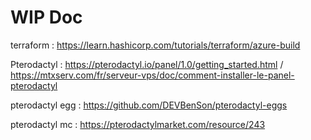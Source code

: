 # WIP Doc



terraform : https://learn.hashicorp.com/tutorials/terraform/azure-build

Pterodactyl : https://pterodactyl.io/panel/1.0/getting_started.html / https://mtxserv.com/fr/serveur-vps/doc/comment-installer-le-panel-pterodactyl

pterodactyl egg : https://github.com/DEVBenSon/pterodactyl-eggs

pterodactyl mc : https://pterodactylmarket.com/resource/243
